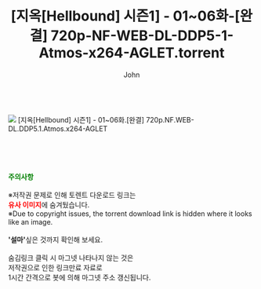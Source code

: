 ﻿---
layout: post
title:  "    [지옥[Hellbound] 시즌1] - 01~06화-[완결] 720p-NF-WEB-DL-DDP5-1-Atmos-x264-AGLET.torrent"
author: John
categories: [ 넷플릭스 ]
tags: [  ]
image: ps://torrentrj56.com/uploadfile/full/1e88a3107cc213ffe1896ef933599644885918f4 
description: "    [지옥[Hellbound] 시즌1] - 01~06화-[완결] 720p-NF-WEB-DL-DDP5-1-Atmos-x264-AGLET torrent 정보 공유"
toc: true
toc_sticky: true
---

<br>
<img src="https://torrentrj56.com/uploadfile/full/1e88a3107cc213ffe1896ef933599644885918f4.jpg"/>
 [지옥[Hellbound] 시즌1] - 01~06화.[완결] 720p.NF.WEB-DL.DDP5.1.Atmos.x264-AGLET        
    
<br><br><br>
<p data-ke-size="size16"><b><span style="color: green;">주의사항</span></b><br /><br />※저작권 문제로 인해 토렌트 다운로드 링크는<br /><b><span style="color: red;">유사 이미지</span></b>에 숨겨뒀습니다.<br />※Due to copyright issues, the torrent download link is hidden where it looks like an image.<br /><br /><b>'설마'</b>싶은 것까지 확인해 보세요.<br /><br />숨김링크 클릭 시 마그넷 나타나지 않는 것은<br />저작권으로 인한 링크만료 자료로<br />1시간 간격으로 봇에 의해 마그넷 주소 갱신됩니다.</p>
